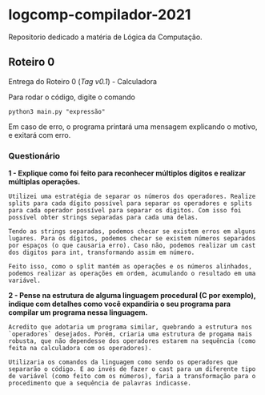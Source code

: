 # logcomp-compilador-2021
Repositorio dedicado a matéria de Lógica da Computação.

## Roteiro 0

Entrega do Roteiro 0 (*Tag v0.1*) - Calculadora

Para rodar o código, digite o comando
```shell
python3 main.py "expressão"
```

Em caso de erro, o programa printará uma mensagem explicando o motivo, e exitará com erro.

### Questionário

**1 - Explique como foi feito para reconhecer múltiplos dígitos e realizar múltiplas operações.**

```
Utilizei uma estratégia de separar os números dos operadores. Realize splits para cada dígito possível para separar os operadores e splits para cada operador possível para separar os digitos. Com isso foi possível obter strings separadas para cada uma delas.

Tendo as strings separadas, podemos checar se existem erros em alguns lugares. Para os dígitos, podemos checar se existem números separados por espaços (o que causaria erro). Caso não, podemos realizar um cast dos digitos para int, transformando assim em número.

Feito isso, como o split mantém as operações e os números alinhados, podemos realizar as operações em ordem, acumulando o resultado em uma variável.
```

**2 - Pense na estrutura de alguma linguagem procedural (C por exemplo), indique com detalhes como você expandiria o seu programa para compilar um programa nessa linguagem.**

```
Acredito que adotaria um programa similar, quebrando a estrutura nos `operadores` desejados. Porém, criaria uma estrutura de progama mais robusta, que não dependesse dos operadores estarem na sequência (como feita na calculadora com os operadores). 

Utilizaria os comandos da linguagem como sendo os operadores que separarão o código. E ao invés de fazer o cast para um diferente tipo de variável (como feito com os números), faria a transformação para o procedimento que a sequência de palavras indicasse.
```